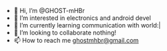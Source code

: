 - 👋 Hi, I’m @GHOST-mHBr
- 👀 I’m interested in electronics and android devel
- 🌱 I’m currently learning communication with world:|
- 💞️ I’m looking to collaborate nothing!
- 📫 How to reach me ghostmhbr@gmail.com

<!---
GHOST-mHBr/GHOST-mHBr is a ✨ special ✨ repository because its `README.md` (this file) appears on your GitHub profile.
You can click the Preview link to take a look at your changes.
--->
